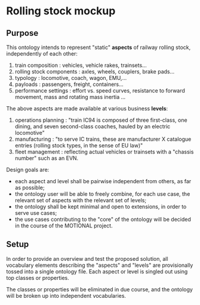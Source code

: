 # Rolling stock mockup
## Purpose
This ontology intends to represent "static" __aspects__ of railway rolling stock, independently of each other:
1. train composition : vehicles, vehicle rakes, trainsets...
2. rolling stock components : axles, wheels, couplers, brake pads...
3. typology : locomotive, coach, wagon, EMU,...
4. payloads : passengers, freight, containers...
5. performance settings : effort vs. speed curves, resistance to forward movement, mass and rotating mass inertia ...

The above aspects are made available at various business __levels__:
1. operations planning : "train IC94 is composed of three first-class, one dining, and seven second-class coaches, hauled by an electric locomotive"
2. manufacturing : "to serve IC trains, these are manufacturer X catalogue entries (rolling stock types, in the sense of EU law)"
3. fleet management : reflecting actual vehicles or trainsets with a "chassis number" such as an EVN.

Design goals are:
* each aspect and level shall be pairwise independent from others, as far as possible;
* the ontology user will be able to freely combine, for each use case, the relevant set of aspects with the relevant set of levels;
* the ontology shall be kept minimal and open to extensions, in order to serve use cases;
* the use cases contributing to the "core" of the ontology will be decided in the course of the MOTIONAL project.

## Setup
In order to provide an overview and test the proposed solution, all vocabulary elements describing the "aspects" and "levels" are provisionally tossed into a single ontology file.
Each aspect or level is singled out using top classes or properties.

The classes or properties will be eliminated in due course, and the ontology will be broken up into independent vocabularies.
